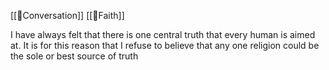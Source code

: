 [[🌱Conversation]] [[🌰Faith]]

I have always felt that there is one central truth that every human is aimed at. It is for this reason that I refuse to believe that any one religion could be the sole or best source of truth